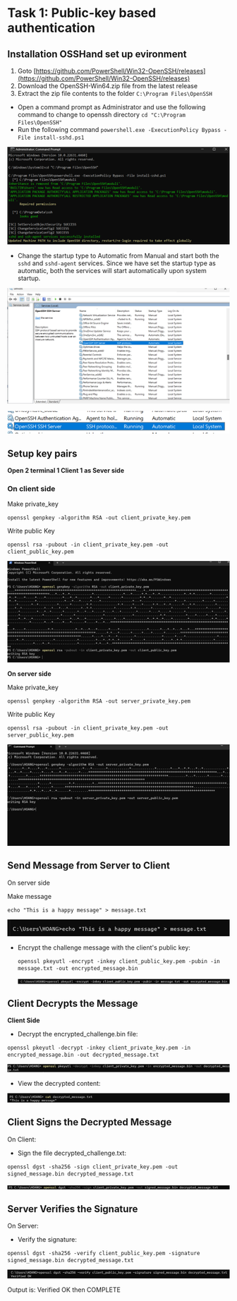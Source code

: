 # Task 1: Public-key based authentication

## Installation OSSHand set up evironment

1. Goto [https://github.com/PowerShell/Win32-OpenSSH/releases](https://github.com/PowerShell/Win32-OpenSSH/releases)
2. Download the OpenSSH-Win64.zip file from the latest release
3. Extract the zip file contents to the folder `C:\Program Files\OpenSSH`

- Open a command prompt as Administrator and use the following command to change to openssh directory
  `cd "C:\Program Files\OpenSSH"`
- Run the following command
  `powershell.exe -ExecutionPolicy Bypass -File install-sshd.ps1`

![1732585226426](images/lab/1732585226426.png)

- Change the startup type to Automatic from Manual and start both the `sshd` and `sshd-agent` services. Since we have set the startup type as automatic, both the services will start automatically upon system startup.

![1732585313830](images/lab/1732585313830.png)

![1732585937942](images/lab/1732585937942.png)

## Setup key pairs

**Open 2 terminal 1 Client 1 as Sever side**

### On client side

Make private_key

```
openssl genpkey -algorithm RSA -out client_private_key.pem
```

Write public Key

```
openssl rsa -pubout -in client_private_key.pem -out client_public_key.pem
```

![1732591930461](images/lab/1732591930461.png)

**On server side**

Make private_key

```
openssl genpkey -algorithm RSA -out server_private_key.pem
```

Write public Key

```
openssl rsa -pubout -in client_private_key.pem -out server_public_key.pem
```

![1732592061521](images/lab/1732592061521.png)

## Send Message from Server to Client

On server side

Make message

```
echo "This is a happy message" > message.txt
```

![1732592219914](images/lab/1732592219914.png)

- Encrypt the challenge message with the client's public key:

  ```
  openssl pkeyutl -encrypt -inkey client_public_key.pem -pubin -in message.txt -out encrypted_message.bin
  ```

  ![1732592300796](images/lab/1732592300796.png)

## Client Decrypts the Message

**Client Side**

- Decrypt the encrypted_challenge.bin file:

```
openssl pkeyutl -decrypt -inkey client_private_key.pem -in encrypted_message.bin -out decrypted_message.txt
```

![1732592449150](images/lab/1732592449150.png)

- View the decrypted content:

![1732592921512](images/lab/1732592921512.png)

## Client Signs the Decrypted Message

On Client:

- Sign the file decrypted_challenge.txt:

```
openssl dgst -sha256 -sign client_private_key.pem -out signed_message.bin decrypted_message.txt
```

![1732593045127](images/lab/1732593045127.png)

## Server Verifies the Signature

On Server:

- Verify the signature:

```
openssl dgst -sha256 -verify client_public_key.pem -signature signed_message.bin decrypted_message.txt
```

![1732593154567](images/lab/1732593154567.png)

Output is: Verified OK then COMPLETE
